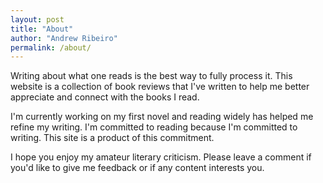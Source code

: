 ```yaml
---
layout: post
title: "About"
author: "Andrew Ribeiro"
permalink: /about/
---
```


Writing about what one reads is the best way to fully process it. This website is a collection of book reviews that I've written to help me better appreciate and connect with the books I read. 

I'm currently working on my first novel and reading widely has helped me refine my writing. I'm committed to reading because I'm committed to writing. This site is a product of this commitment. 

I hope you enjoy my amateur literary criticism. Please leave a comment if you'd like to give me feedback or if any content interests you. 